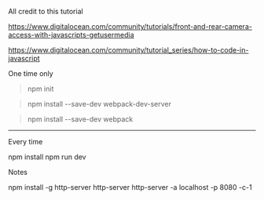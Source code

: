 All credit to this tutorial

https://www.digitalocean.com/community/tutorials/front-and-rear-camera-access-with-javascripts-getusermedia


https://www.digitalocean.com/community/tutorial_series/how-to-code-in-javascript



One time only

> npm init

> npm install --save-dev webpack-dev-server

> npm install --save-dev webpack


*****

Every time

npm install
npm run dev



Notes

npm install -g http-server
http-server
http-server -a localhost -p 8080 -c-1
